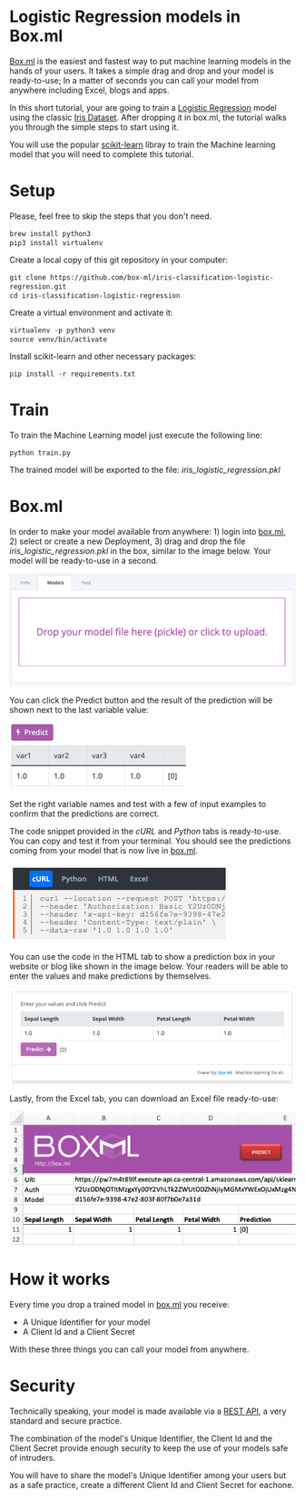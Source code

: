 # Logistic Regression models in Box.ml
[Box.ml](https://box.ml/login) is the easiest and fastest way to put machine learning models in the hands of your users. It takes a simple drag and drop and your model is ready-to-use; In a matter of seconds you can call your model from anywhere including Excel, blogs and apps.

In this short tutorial, your are going to train a [Logistic Regression](https://en.wikipedia.org/wiki/Logistic_regression) model using the classic [Iris Dataset](https://en.wikipedia.org/wiki/Iris_flower_data_set). After dropping it in box.ml, the tutorial walks you through the simple steps to start using it.

You will use the popular [scikit-learn](https://scikit-learn.org/stable/modules/generated/sklearn.linear_model.LogisticRegression.html) libray to train the Machine learning model that you will need to complete this tutorial.

# Setup
Please, feel free to skip the steps that you don't need.
```
brew install python3
pip3 install virtualenv
```

Create a local copy of this git repository in your computer:
```
git clone https://github.com/box-ml/iris-classification-logistic-regression.git
cd iris-classification-logistic-regression
```

Create a virtual environment and activate it:
```
virtualenv -p python3 venv
source venv/bin/activate
```

Install scikit-learn and other necessary packages:
```
pip install -r requirements.txt
```

# Train
To train the Machine Learning model just execute the following line:
```
python train.py
```

The trained model will be exported to the file: *iris_logistic_regression.pkl*

# Box.ml
In order to make your model available from anywhere: 1) login into [box.ml](https://box.ml/login), 2) select or create a new Deployment, 3) drag and drop the file *iris_logistic_regression.pkl* in the box, similar to the image below. Your model will be ready-to-use in a second.

![Box.ml drop model box](img/drop.png)

You can click the Predict button and the result of the prediction will be shown next to the last variable value:

![Box.ml predicting](img/predict.png)

Set the right variable names and test with a few of input examples to confirm that the predictions are correct.

The code snippet provided in the *cURL* and *Python* tabs is ready-to-use. You can copy and test it from your terminal. You should see the predictions coming from your model that is now live in [box.ml](https://box.ml/login).

![Box.ml predicting](img/code.png)

You can use the code in the HTML tab to show a prediction box in your website or blog like shown in the image below. Your readers will be able to enter the values and make predictions by themselves.

![Box.ml predicting widget](img/blog.png)

Lastly, from the Excel tab, you can download an Excel file ready-to-use:

![Box.ml predicting from Excel](img/excel.png)

# How it works
Every time you drop a trained model in [box.ml](https://box.ml/login) you receive:  
- A Unique Identifier for your model
- A Client Id and a Client Secret

With these three things you can call your model from anywhere. 

# Security
Technically speaking, your model is made available via a [REST API](https://en.wikipedia.org/wiki/Representational_state_transfer), a very standard and secure practice.

The combination of the model's Unique Identifier, the Client Id and the Client Secret provide enough security to keep the use of your models safe of intruders.

You will have to share the model's Unique Identifier among your users but as a safe practice, create a different Client Id and Client Secret for eachone.
